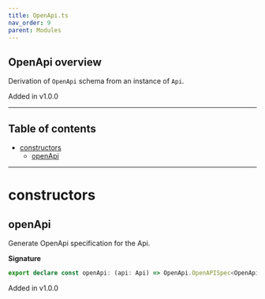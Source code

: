 ```yaml
---
title: OpenApi.ts
nav_order: 9
parent: Modules
---
```


## OpenApi overview

Derivation of `OpenApi` schema from an instance of `Api`.

Added in v1.0.0

---

<h2 class="text-delta">Table of contents</h2>

- [constructors](#constructors)
  - [openApi](#openapi)

---

# constructors

## openApi

Generate OpenApi specification for the Api.

**Signature**

```ts
export declare const openApi: (api: Api) => OpenApi.OpenAPISpec<OpenApi.OpenAPISchemaType>
```

Added in v1.0.0
